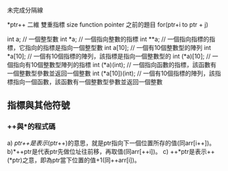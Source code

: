 
<!-- slide -->
未完成分隔線

<!-- slide -->
*ptr++
二維
雙重指標
size
function pointer
之前的題目
for(ptr+i to ptr + j)
<!-- slide -->
int a; // 一個整型數
int *a; // 一個指向整數的指標
int **a; // 一個指向指標的指標，它指向的指標是指向一個整型數
int a[10]; // 一個有10個整數型的陣列
int *a[10]; // 一個有10個指標的陣列，該指標是指向一個整數型的
int (*a)[10]; // 一個指向有10個整數型陣列的指標
int (*a)(int); // 一個指向函數的指標，該函數有一個整數型參數並返回一個整數
int (*a[10])(int); // 一個有10個指標的陣列，該指標指向一個函數，該函數有一個整數型參數並返回一個整數

<!-- slide -->
## 指標與其他符號

<!-- slide -->
### ++與*的程式碼

a) *ptr++是表示*(ptr++)的意思，就是ptr指向下一個位置所存的值(同arr[i++])。
b)*++ptr是代表ptr先做位址往前移，再取值(同arr[++i])。
c) ++*ptr是表示++(*ptr)之意，即為ptr當下位置的值+1(同++arr[i])。

